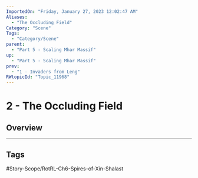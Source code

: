 ```yaml
---
ImportedOn: "Friday, January 27, 2023 12:02:47 AM"
Aliases:
  - "The Occluding Field"
Category: "Scene"
Tags:
  - "Category/Scene"
parent:
  - "Part 5 - Scaling Mhar Massif"
up:
  - "Part 5 - Scaling Mhar Massif"
prev:
  - "1 - Invaders from Leng"
RWtopicId: "Topic_11968"
---
```

# 2 - The Occluding Field
## Overview

---
## Tags
#Story-Scope/RotRL-Ch6-Spires-of-Xin-Shalast

